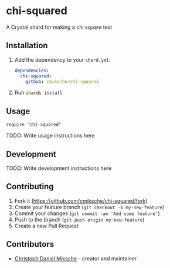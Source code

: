 # chi-squared

A Crystal shard for making a chi square test

## Installation

1. Add the dependency to your `shard.yml`:

   ```yaml
   dependencies:
     chi-squared:
       github: cmiksche/chi-squared
   ```

2. Run `shards install`

## Usage

```crystal
require "chi-squared"
```

TODO: Write usage instructions here

## Development

TODO: Write development instructions here

## Contributing

1. Fork it (<https://github.com/cmiksche/chi-squared/fork>)
2. Create your feature branch (`git checkout -b my-new-feature`)
3. Commit your changes (`git commit -am 'Add some feature'`)
4. Push to the branch (`git push origin my-new-feature`)
5. Create a new Pull Request

## Contributors

- [Christoph Daniel Miksche](https://github.com/cmiksche) - creator and maintainer
